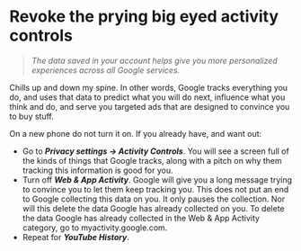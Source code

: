 # Revoke the prying big eyed activity controls

> _The data saved in your account helps give you more personalized experiences across all Google services._
 
Chills up and down my spine. In other words, Google tracks everything you do, and uses that data to predict what you 
will do next, influence what you think and do, and serve you targeted ads that are designed to convince you to buy 
stuff.

On a new phone do not turn it on. If you already have, and want out:

* Go to ***Privacy settings -> Activity Controls***. You will see a screen full of the kinds of things that Google tracks, 
along with a pitch on why them tracking this information is good for you.
* Turn off ***Web & App Activity***. Google will give you a long message trying to convince you to let them keep tracking you. 
This does not put an end to Google collecting this data on you. It only pauses the collection. Nor will this delete 
the data Google has already collected on you. To delete the data Google has already collected in the Web & App Activity 
category, go to myactivity.google.com.
* Repeat for ***YouTube History***.
